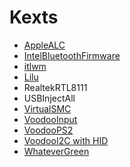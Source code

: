 # Kexts

- [AppleALC](https://github.com/acidanthera/AppleALC)
- [IntelBluetoothFirmware](https://github.com/OpenIntelWireless/IntelBluetoothFirmware)
- [itlwm](https://github.com/OpenIntelWireless/itlwm)
- [Lilu](https://github.com/acidanthera/Lilu)
- RealtekRTL8111
- USBInjectAll
- [VirtualSMC](https://github.com/acidanthera/VirtualSMC)
- [VoodooInput](https://github.com/acidanthera/VoodooInput)
- [VoodooPS2](https://github.com/acidanthera/VoodooPS2)
- [VoodooI2C with HID](https://github.com/VoodooI2C/VoodooI2C)
- [WhateverGreen](https://github.com/acidanthera/WhateverGreen)



